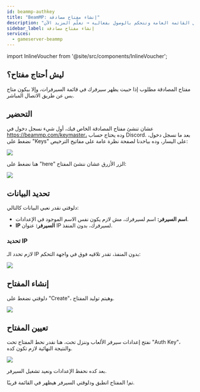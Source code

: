 ```yaml
---
id: beammp-authkey
title: "BeamMP: إنشاء مفتاح مصادقة"
description: "اكتشف كيف تنشئ وتطبق مفتاح مصادقة ليظهر سيرفرك في القائمة العامة وتتحكم بالوصول بفعالية → تعلّم المزيد الآن"
sidebar_label: إنشاء مفتاح مصادقة
services:
  - gameserver-beammp
---
```


import InlineVoucher from '@site/src/components/InlineVoucher';

## ليش أحتاج مفتاح؟

مفتاح المصادقة مطلوب إذا حبيت يظهر سيرفرك في قائمة السيرفرات، وإلا بيكون متاح بس عن طريق الاتصال المباشر.

<InlineVoucher />

## التحضير
عشان تنشئ مفتاح المصادقة الخاص فيك، أول شيء نسجل دخول في https://beammp.com/keymaster، وده يحتاج حساب Discord.
بعد ما نسجل دخول، نضغط على "Keys" على اليسار، وده بياخدنا لصفحة نظرة عامة على مفاتيح الترخيص:

![](https://screensaver01.zap-hosting.com/index.php/s/Zp72q2WR85pxJgq/preview)

هنا نضغط على "here" الزر الأزرق عشان ننشئ المفتاح:

![](https://screensaver01.zap-hosting.com/index.php/s/ARqCQyEbF6BYnH4/preview)


## تحديد البيانات

دلوقتي نقدر نعبي البيانات كالتالي:

- **اسم السيرفر:** اسم لسيرفرك، مش لازم يكون نفس الاسم الموجود في الإعدادات.
- **IP السيرفر:** عنوان IP لسيرفرك، بدون المنفذ.


### تحديد IP

لازم تحدد الـ IP بدون المنفذ، تقدر تلاقيه فوق في واجهة التحكم:

![](https://screensaver01.zap-hosting.com/index.php/s/8MJeXxm87EdLykg/preview)

## إنشاء المفتاح

دلوقتي نضغط على "Create"، وهيتم توليد المفتاح.

![](https://screensaver01.zap-hosting.com/index.php/s/Ebyk5tPCHnppcWC/preview)

## تعيين المفتاح

نفتح إعدادات سيرفر الألعاب وننزل تحت، هنا نقدر نحط المفتاح تحت "Auth Key"، والنتيجة النهائية لازم تكون كده.

![](https://screensaver01.zap-hosting.com/index.php/s/5p7LdSDCJzrxKDy/preview)

بعد كده نحفظ الإعدادات ونعيد تشغيل السيرفر.

تم! المفتاح اتطبق ودلوقتي السيرفر هيظهر في القائمة قريبًا.

<InlineVoucher />